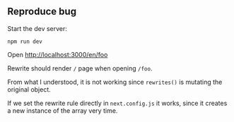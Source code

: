 ## Reproduce bug

Start the dev server:

```
npm run dev
```

Open [http://localhost:3000/en/foo](http://localhost:3000/en/foo)

Rewrite should render `/` page when opening `/foo`.

From what I understood, it is not working since `rewrites()` is mutating the original object.

If we set the rewrite rule directly in `next.config.js` it works, since it creates a new instance of the array very time.
